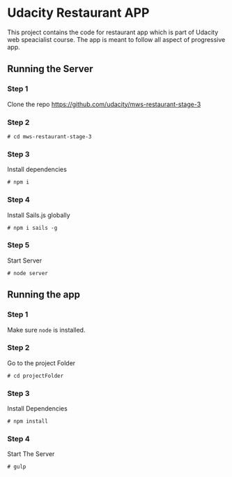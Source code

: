 # Udacity Restaurant APP
This project contains the code for restaurant app which is part of Udacity web speacialist course. The app is meant to follow all aspect of progressive app.

## Running the Server

### Step 1
Clone the repo https://github.com/udacity/mws-restaurant-stage-3

### Step 2
```# cd mws-restaurant-stage-3```

### Step 3
Install dependencies

`# npm i`

### Step 4
Install Sails.js globally

`# npm i sails -g`

### Step 5
Start Server

`# node server`


## Running the app

### Step 1
Make sure `node` is installed.


### Step 2
Go to the project Folder

```# cd projectFolder```

### Step 3
Install Dependencies

`# npm install`

### Step 4
Start The Server

`# gulp`